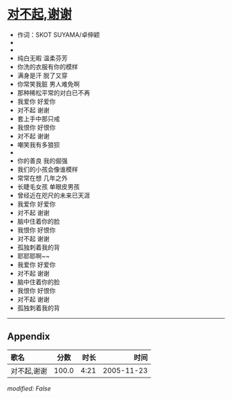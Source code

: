 # [对不起,谢谢](https://music.163.com/song?id=66136)

* 作词：SKOT SUYAMA/卓伸颖
*
*
* 纯白无暇 温柔芬芳
* 你洗的衣服有你的模样
* 满身是汗 脱了又穿
* 你常笑我脏 男人难免啊
* 那种稀松平常的对白已不再
* 我爱你 好爱你
* 对不起 谢谢
* 套上手中那只戒
* 我恨你 好恨你
* 对不起 谢谢
* 嘲笑我有多狼狈
* 
* 你的善良 我的倔强
* 我们的小孩会像谁模样
* 常常在想 几年之外
* 长睫毛女孩 单眼皮男孩
* 曾经近在咫尺的未来已天涯
* 我爱你 好爱你
* 对不起 谢谢
* 脑中住着你的脸
* 我恨你 好恨你
* 对不起 谢谢
* 孤独刺着我的背
* 耶耶耶啊~~
* 我爱你 好爱你
* 对不起 谢谢
* 脑中住着你的脸
* 我恨你 好恨你
* 对不起 谢谢
* 孤独刺着我的背


---

## Appendix

|歌名|分数|时长|时间|
|:---|:---:|---:|---:|
|对不起,谢谢|100.0|4:21|2005-11-23

*modified: False*